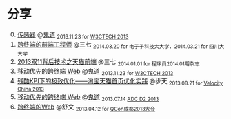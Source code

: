# 分享

0. [传感器](http://luics.github.io/demo/hybrid-api/hangjs) @[鬼道][luics] <sub>2013.11.23 for [W3CTECH 2013](http://www.w3ctech.com/event/32)</sub> 
0. [跨终端的前端工程师](http://tmallfe.github.io/slide/cross-end-fe.pdf) @三七 <sub>2014.03.20 for 电⼦子科技⼤大学，2014.03.21 for 四川⼤大学</sub>
0. [2013双11背后技术之天猫前端](https://github.com/tmallfe/tmallfe.github.io/blob/master/slide/2013.11.11-tmall-f2e.pdf) @三七 <sub>2014.01.01 for 程序员2014.01期杂志</sub>
0. [移动优先的跨终端 Web](http://luics.github.io/demo/cew-w3ctech-1311/) @[鬼道][luics] <sub>2013.11.23 for [W3CTECH 2013](http://www.w3ctech.com/event/32)</sub> 
0. [残酷KPI下的极致优化——淘宝天猫首页优化实践](http://velocity.oreilly.com.cn/2013/) @步天 <sub>2013.08.21 for [Velocity China 2013](http://velocity.oreilly.com.cn/2013/)</sub>
0. [移动优先的跨终端 Web](http://demo.tmall.net/u/guidao/d2/) @[鬼道][luics] <sub>2013.07.14 [ADC D2 2013](http://www.d2forum.org/d2/8/)</sub> 
0. [跨终端的Web](http://yunpan.alibaba-inc.com/share/link/P15mdCPZw) @舒文 <sub>2013.04.12 for [QCon成都2013大会](http://www.qconchengdu.com/track04.html)</sub>   

[luics]: http://weibo.com/luics